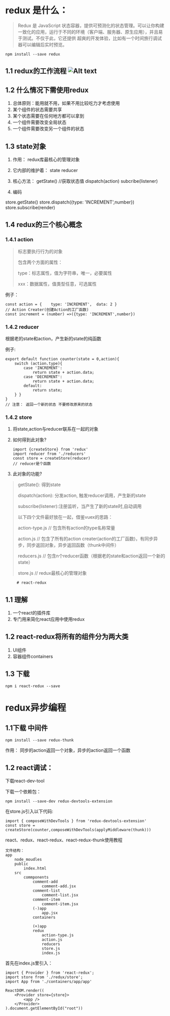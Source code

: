 # redux 是什么：

> Redux 是 JavaScript 状态容器，提供可预测化的状态管理。可以让你构建一致化的应用，运行于不同的环境（客户端、服务器、原生应用），并且易于测试。不仅于此，它还提供 超爽的开发体验，比如有一个时间旅行调试器可以编辑后实时预览。 	

``` shell
npm install --save redux 
```

## 1.1  redux的工作流程 ![Alt text](./bg2016091802.jpg) 

## 1.2  什么情况下需使用redux 

1.  总体原则：能用就不用，如果不用比较吃力才考虑使用 
2. 某个组件的状态需要共享
3. 某个状态需要在任何地方都可以拿到 
4. 一个组件需要改变全局状态 
5. 一个组件需要改变另一个组件的状态  

## 1.3  state对象 

1. 作用：  redux库最核心的管理对象 

2. 它内部的维护着： 	state   	reducer 

3. 核心方法： 		getState()      //获取状态值 	dispatch(action)       	subcribe(listener) 

4.  编码 	 	

   store.getState() 	store.dispatch({type: 'INCREMENT',number}) 	store.subscribe(render)   

 ## 1.4 redux的三个核心概念

### 1.4.1  action 

> 标志要执行行为的对象 
>
> 包含两个方面的属性： 
>
> type：标志属性，值为字符串，唯一，必要属性 
>
> xxx：数据属性，值类型任意，可选属性 

例子：

```react
const action = { 	type: 'INCREMENT', 	data: 2 }
// Action Creater(创建Action的工厂函数) 
const increment = (number) =>({type: 'INCREMENT',number})
```

### 1.4.2 reducer 

根据老的state和action，产生新的state的纯函数 

例子:

```react
export default function counter(state = 0,action){ 	
    switch (action.type){ 		
        case 'INCREMENT': 			
            return state + action.data; 		
        case 'DECREMENT': 			
            return state + action.data; 		
        default: 			
            return state; 	
    } }
}
// 注意： 返回一个新的状态 不要修改原来的状态
```

### 1.4.2 store 

1. 将state,action与reducer联系在一起的对象 

2. 如何得到此对象? 	 	

   ```react
   import {createStore} from 'redux' 	
   import reducer from './reducers' 	
   const store = createStore(reducer) 
   // reducer是个函数
   ```

   

3. 此对象的功能? 		

> getState():   得到state
>
> dispatch(action):  分发action, 触发reducer调用，产生新的state
>
> subscribe(listener):注册监听，当产生了新的state时,自动调用 
>
>  以下四个文件最好放在一起，借鉴vuex的思路：
>
> action-type.js   //  包含所有action的type名称常量 
>
> action.js    // 包含了所有的action creater(action的工厂函数)，有同步异步，同步返回对象，异步返回函数（thunk中间件） 	
>
> reducers.js    //  包含n个reducer函数（根据老的state和action返回一个新的state） 
>
> store.js    // redux最核心的管理对象 

		 # react-redux

## 1.1 理解 

1. 一个react的插件库 
2. 专门用来简化react应用中使用redux 

## 1.2 react-redux将所有的组件分为两大类

1. UI组件 
2. 容器组件containers

## 1.3 下载

 ```shell
npm i react-redux --save 
 ```

# redux异步编程 ####

## 1.1下载 中间件 		

```shell
npm install --save redux-thunk 
```

作用： 同步的action返回一个对象，异步的action返回一个函数    

## 1.2 react调试： 

下载react-dev-tool 

下载一个依赖包：  

```shell
npm install --save-dev redux-devtools-extension 
```

在store.js引入以下代码: 

```react
import { composeWithDevTools } from 'redux-devtools-extension' 
const store = createStore(counter,composeWithDevTools(applyMiddleware(thunk))) 
```

react、redux、react-redux、react-redux-thunk使用教程 	

```
文件结构： 
app 	
	node_moudles 	
	public 		
		index.html 	
	src 		
		commponents 			
			comment-add 				
				comment-add.jsx 			
			comment-list 				
				comment-list.jsx 			
			comment-item 				
				comment-item.jsx 		 
			(-)app 			    
				app.jsx			   		
			containers  
            
            (+)app 		
            redux 			
            	action-type.js 			
            	action.js 			
            	reducers 			
            	store.js 		
            	index.js  
```

首先在index.js里引入： 	 	

```react
import { Provider } from 'react-redux'; 	
import store from './redux/store'; 	
import App from './containers/app/app'   		

ReactDOM.render(( 		
    <Provider store={store}> 			
   	 	<app /> 		
    </Provider>  	
).document.getElementById("root"))
```

